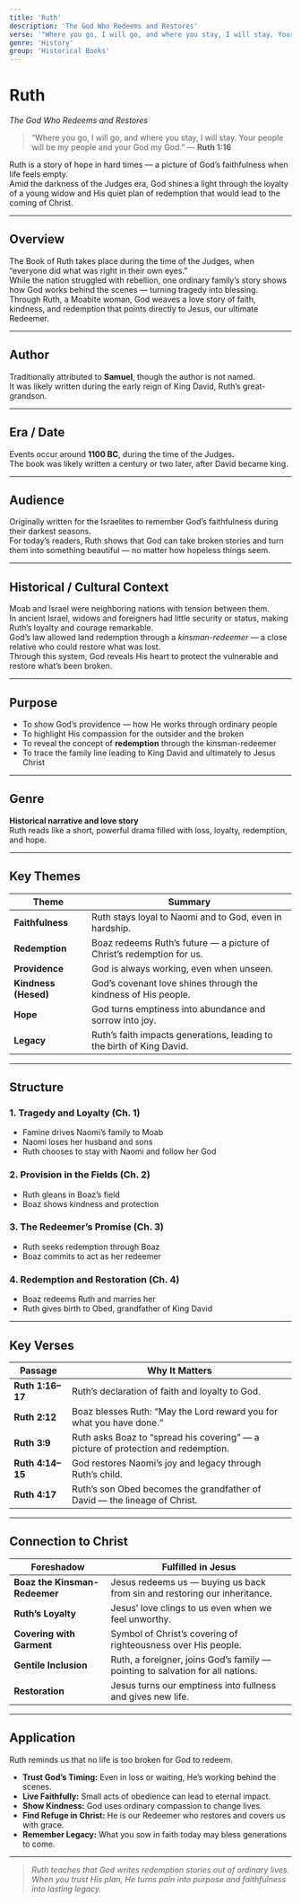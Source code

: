 ```yaml
---
title: 'Ruth'
description: 'The God Who Redeems and Restores'
verse: '"Where you go, I will go, and where you stay, I will stay. Your people will be my people and your God my God." — Ruth 1:16'
genre: 'History'
group: 'Historical Books'
---
```


# Ruth  
*The God Who Redeems and Restores*

> “Where you go, I will go, and where you stay, I will stay. Your people will be my people and your God my God.” — **Ruth 1:16**

Ruth is a story of hope in hard times — a picture of God’s faithfulness when life feels empty.  
Amid the darkness of the Judges era, God shines a light through the loyalty of a young widow and His quiet plan of redemption that would lead to the coming of Christ.

---

## Overview  
The Book of Ruth takes place during the time of the Judges, when “everyone did what was right in their own eyes.”  
While the nation struggled with rebellion, one ordinary family’s story shows how God works behind the scenes — turning tragedy into blessing.  
Through Ruth, a Moabite woman, God weaves a love story of faith, kindness, and redemption that points directly to Jesus, our ultimate Redeemer.

---

## Author  
Traditionally attributed to **Samuel**, though the author is not named.  
It was likely written during the early reign of King David, Ruth’s great-grandson.

---

## Era / Date  
Events occur around **1100 BC**, during the time of the Judges.  
The book was likely written a century or two later, after David became king.

---

## Audience  
Originally written for the Israelites to remember God’s faithfulness during their darkest seasons.  
For today’s readers, Ruth shows that God can take broken stories and turn them into something beautiful — no matter how hopeless things seem.

---

## Historical / Cultural Context  
Moab and Israel were neighboring nations with tension between them.  
In ancient Israel, widows and foreigners had little security or status, making Ruth’s loyalty and courage remarkable.  
God’s law allowed land redemption through a *kinsman-redeemer* — a close relative who could restore what was lost.  
Through this system, God reveals His heart to protect the vulnerable and restore what’s been broken.

---

## Purpose  
- To show God’s providence — how He works through ordinary people  
- To highlight His compassion for the outsider and the broken  
- To reveal the concept of **redemption** through the kinsman-redeemer  
- To trace the family line leading to King David and ultimately to Jesus Christ  

---

## Genre  
**Historical narrative and love story**  
Ruth reads like a short, powerful drama filled with loss, loyalty, redemption, and hope.

---

## Key Themes  

| Theme | Summary |
|-------|----------|
| **Faithfulness** | Ruth stays loyal to Naomi and to God, even in hardship. |
| **Redemption** | Boaz redeems Ruth’s future — a picture of Christ’s redemption for us. |
| **Providence** | God is always working, even when unseen. |
| **Kindness (Hesed)** | God’s covenant love shines through the kindness of His people. |
| **Hope** | God turns emptiness into abundance and sorrow into joy. |
| **Legacy** | Ruth’s faith impacts generations, leading to the birth of King David. |

---

## Structure  

### 1. Tragedy and Loyalty (Ch. 1)
- Famine drives Naomi’s family to Moab  
- Naomi loses her husband and sons  
- Ruth chooses to stay with Naomi and follow her God  

### 2. Provision in the Fields (Ch. 2)
- Ruth gleans in Boaz’s field  
- Boaz shows kindness and protection  

### 3. The Redeemer’s Promise (Ch. 3)
- Ruth seeks redemption through Boaz  
- Boaz commits to act as her redeemer  

### 4. Redemption and Restoration (Ch. 4)
- Boaz redeems Ruth and marries her  
- Ruth gives birth to Obed, grandfather of King David  

---

## Key Verses  

| Passage | Why It Matters |
|----------|----------------|
| **Ruth 1:16–17** | Ruth’s declaration of faith and loyalty to God. |
| **Ruth 2:12** | Boaz blesses Ruth: “May the Lord reward you for what you have done.” |
| **Ruth 3:9** | Ruth asks Boaz to “spread his covering” — a picture of protection and redemption. |
| **Ruth 4:14–15** | God restores Naomi’s joy and legacy through Ruth’s child. |
| **Ruth 4:17** | Ruth’s son Obed becomes the grandfather of David — the lineage of Christ. |

---

## Connection to Christ  

| Foreshadow | Fulfilled in Jesus |
|-------------|-------------------|
| **Boaz the Kinsman-Redeemer** | Jesus redeems us — buying us back from sin and restoring our inheritance. |
| **Ruth’s Loyalty** | Jesus’ love clings to us even when we feel unworthy. |
| **Covering with Garment** | Symbol of Christ’s covering of righteousness over His people. |
| **Gentile Inclusion** | Ruth, a foreigner, joins God’s family — pointing to salvation for all nations. |
| **Restoration** | Jesus turns our emptiness into fullness and gives new life. |

---

## Application  
Ruth reminds us that no life is too broken for God to redeem.  
- **Trust God’s Timing:** Even in loss or waiting, He’s working behind the scenes.  
- **Live Faithfully:** Small acts of obedience can lead to eternal impact.  
- **Show Kindness:** God uses ordinary compassion to change lives.  
- **Find Refuge in Christ:** He is our Redeemer who restores and covers us with grace.  
- **Remember Legacy:** What you sow in faith today may bless generations to come.  

---

> *Ruth teaches that God writes redemption stories out of ordinary lives. When you trust His plan, He turns pain into purpose and faithfulness into lasting legacy.*
